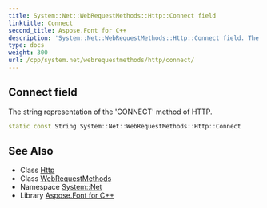 ```yaml
---
title: System::Net::WebRequestMethods::Http::Connect field
linktitle: Connect
second_title: Aspose.Font for C++
description: 'System::Net::WebRequestMethods::Http::Connect field. The string representation of the ''CONNECT'' method of HTTP in C++.'
type: docs
weight: 300
url: /cpp/system.net/webrequestmethods/http/connect/
---
```

## Connect field


The string representation of the 'CONNECT' method of HTTP.

```cpp
static const String System::Net::WebRequestMethods::Http::Connect
```

## See Also

* Class [Http](../)
* Class [WebRequestMethods](../../)
* Namespace [System::Net](../../../)
* Library [Aspose.Font for C++](../../../../)
